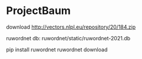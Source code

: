 # ProjectBaum

download http://vectors.nlpl.eu/repository/20/184.zip



ruwordnet db: ruwordnet/static/ruwordnet-2021.db

pip install ruwordnet
ruwordnet download
